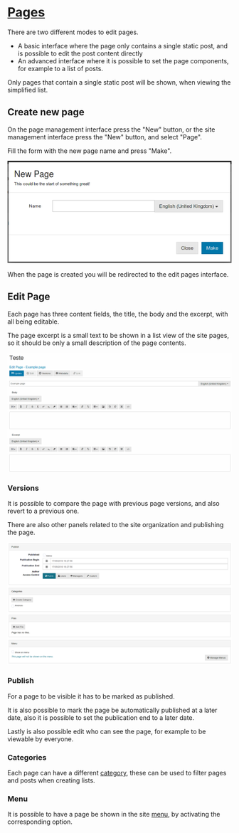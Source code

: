 # [Pages](./pages.md)

There are two different modes to edit pages.

+ A basic interface where the page only contains a single static post, and is possible to edit the post content directly
+ An advanced interface where it is possible to set the page components, for example to a list of posts.

Only pages that contain a single static post will be shown, when viewing the simplified list.

## Create new page

On the page management interface press the "New" button, or the site management interface press the "New" button, and select "Page".

Fill the form with the new page name and press "Make".

![](./assets/Selection_011.png)

When the page is created you will be redirected to the edit pages interface.

## Edit Page

Each page has three content fields, the title, the body and the excerpt, with all being editable.

The page excerpt is a small text to be shown in a list view of the site pages, so it should be only a small description of the page contents.

![](./assets/Selection_013.png)

### **Versions**

It is possible to compare the page with previous page versions, and also revert to a previous one.

There are also other panels related to the site organization and publishing the page.

![](assets/Selection_014.png)


### **Publish**

For a page to be visible it has to be marked as published.

It is also possible to mark the page be automatically published at a later date, also it is possible to set the publication end to a later date.

Lastly is also possible edit who can see the page, for example to be viewable by everyone.

### **Categories**

Each page can have a different [category](../categories/categories.md), these can be used to filter pages and posts when creating lists.

### **Menu**

It is possible to have a page be shown in the site [menu](../menus/menus.md), by activating the corresponding option.




